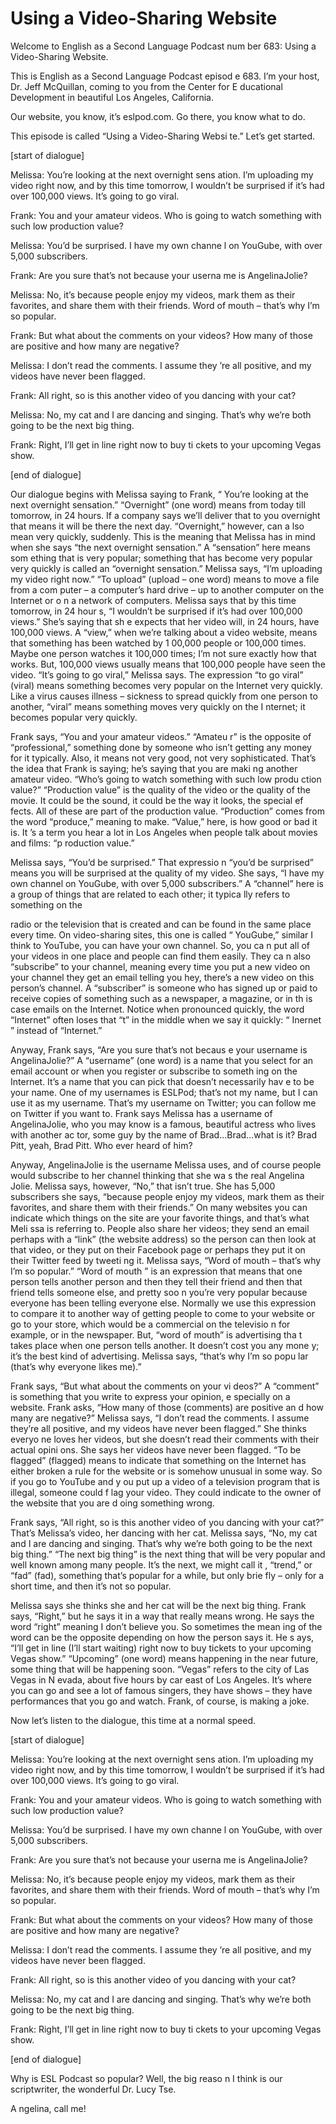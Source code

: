 # Using a Video-Sharing Website

Welcome to English as a Second Language Podcast num ber 683: Using a Video-Sharing Website.

This is English as a Second Language Podcast episod e 683.  I’m your host, Dr. Jeff McQuillan, coming to you from the Center for E ducational Development in beautiful Los Angeles, California.

Our website, you know, it’s eslpod.com.  Go there, you know what to do.

This episode is called “Using a Video-Sharing Websi te.”  Let’s get started.

[start of dialogue]

Melissa:  You’re looking at the next overnight sens ation.  I’m uploading my video right now, and by this time tomorrow, I wouldn’t be  surprised if it’s had over 100,000 views.  It’s going to go viral.

Frank:  You and your amateur videos.  Who is going to watch something with such low production value?

Melissa:  You’d be surprised.  I have my own channe l on YouGube, with over 5,000 subscribers.

Frank:  Are you sure that’s not because your userna me is AngelinaJolie?

Melissa:  No, it’s because people enjoy my videos, mark them as their favorites, and share them with their friends.  Word of mouth –  that’s why I’m so popular.

Frank:  But what about the comments on your videos?   How many of those are positive and how many are negative?

Melissa:  I don’t read the comments.  I assume they ’re all positive, and my videos have never been flagged.

Frank:  All right, so is this another video of you dancing with your cat?

Melissa:  No, my cat and I are dancing and singing.   That’s why we’re both going to be the next big thing.

Frank:  Right, I’ll get in line right now to buy ti ckets to your upcoming Vegas show.

[end of dialogue]

Our dialogue begins with Melissa saying to Frank, “ You’re looking at the next overnight sensation.”  “Overnight” (one word) means  from today till tomorrow, in 24 hours.  If a company says we’ll deliver that to you overnight that means it will be there the next day.  “Overnight,” however, can a lso mean very quickly, suddenly.  This is the meaning that Melissa has in mind when she says “the next overnight sensation.”  A “sensation” here means som ething that is very popular; something that has become very popular very quickly  is called an “overnight sensation.”  Melissa says, “I’m uploading my video right now.”  “To upload” (upload – one word) means to move a file from a com puter – a computer’s hard drive – up to another computer on the Internet or o n a network of computers. Melissa says that by this time tomorrow, in 24 hour s, “I wouldn’t be surprised if it’s had over 100,000 views.”  She’s saying that sh e expects that her video will, in 24 hours, have 100,000 views.  A “view,” when we’re  talking about a video website, means that something has been watched by 1 00,000 people or 100,000 times.  Maybe one person watches it 100,000 times; I’m not sure exactly how that works.  But, 100,000 views usually means that 100,000 people have seen the video.  “It’s going to go viral,” Melissa says.   The expression “to go viral” (viral) means something becomes very popular on the  Internet very quickly.  Like a virus causes illness – sickness to spread quickly  from one person to another, “viral” means something moves very quickly on the I nternet; it becomes popular very quickly.

Frank says, “You and your amateur videos.”  “Amateu r” is the opposite of “professional,” something done by someone who isn’t  getting any money for it typically.  Also, it means not very good, not very sophisticated.  That’s the idea that Frank is saying; he’s saying that you are maki ng another amateur video. “Who’s going to watch something with such low produ ction value?”  “Production value” is the quality of the video or the quality of the movie.  It could be the sound, it could be the way it looks, the special ef fects.  All of these are part of the production value.  “Production” comes from the word  “produce,” meaning to make.  “Value,” here, is how good or bad it is.  It ’s a term you hear a lot in Los Angeles when people talk about movies and films: “p roduction value.”

Melissa says, “You’d be surprised.”  That expressio n “you’d be surprised” means you will be surprised at the quality of my video.  She says, “I have my own channel on YouGube, with over 5,000 subscribers.”  A “channel” here is a group of things that are related to each other; it typica lly refers to something on the

radio or the television that is created and can be found in the same place every time.  On video-sharing sites, this one is called “ YouGube,” similar I think to YouTube, you can have your own channel.  So, you ca n put all of your videos in one place and people can find them easily.  They ca n also “subscribe” to your channel, meaning every time you put a new video on your channel they get an email telling you hey, there’s a new video on this person’s channel.  A “subscriber” is someone who has signed up or paid to receive copies of something such as a newspaper, a magazine, or in th is case emails on the Internet.  Notice when pronounced quickly, the word  “Internet” often loses that “t” in the middle when we say it quickly: “ Inernet ” instead of “Internet.”

Anyway, Frank says, “Are you sure that’s not becaus e your username is AngelinaJolie?”  A “username” (one word) is a name that you select for an email account or when you register or subscribe to someth ing on the Internet.  It’s a name that you can pick that doesn’t necessarily hav e to be your name.  One of my usernames is ESLPod; that’s not my name, but I can use it as my username. That’s my username on Twitter; you can follow me on  Twitter if you want to. Frank says Melissa has a username of AngelinaJolie,  who you may know is a famous, beautiful actress who lives with another ac tor, some guy by the name of Brad…Brad…what is it?  Brad Pitt, yeah, Brad Pitt.  Who ever heard of him?

Anyway, AngelinaJolie is the username Melissa uses,  and of course people would subscribe to her channel thinking that she wa s the real Angelina Jolie. Melissa says, however, “No,” that isn’t true.  She has 5,000 subscribers she says, “because people enjoy my videos, mark them as  their favorites, and share them with their friends.”  On many websites you can  indicate which things on the site are your favorite things, and that’s what Meli ssa is referring to.  People also share her videos; they send an email perhaps with a  “link” (the website address) so the person can then look at that video, or they put on their Facebook page or perhaps they put it on their Twitter feed by tweeti ng it.  Melissa says, “Word of mouth – that’s why I’m so popular.”  “Word of mouth ” is an expression that means that one person tells another person and then  they tell their friend and then that friend tells someone else, and pretty soo n you’re very popular because everyone has been telling everyone else.  Normally we use this expression to compare it to another way of getting people to come  to your website or go to your store, which would be a commercial on the televisio n for example, or in the newspaper.  But, “word of mouth” is advertising tha t takes place when one person tells another.  It doesn’t cost you any mone y; it’s the best kind of advertising.  Melissa says, “that’s why I’m so popu lar (that’s why everyone likes me).”

Frank says, “But what about the comments on your vi deos?”  A “comment” is something that you write to express your opinion, e specially on a website.  Frank asks, “How many of those (comments) are positive an d how many are negative?” Melissa says, “I don’t read the comments.  I assume  they’re all positive, and my videos have never been flagged.”  She thinks everyo ne loves her videos, but she doesn’t read their comments with their actual opini ons.  She says her videos have never been flagged.  “To be flagged” (flagged)  means to indicate that something on the Internet has either broken a rule for the website or is somehow unusual in some way.  So if you go to YouTube and y ou put up a video of a television program that is illegal, someone could f lag your video.  They could indicate to the owner of the website that you are d oing something wrong.

Frank says, “All right, so is this another video of  you dancing with your cat?” That’s Melissa’s video, her dancing with her cat.  Melissa says, “No, my cat and I are dancing and singing.  That’s why we’re both going to be the next big thing.” “The next big thing” is the next thing that will be  very popular and well known among many people.  It’s the next, we might call it , “trend,” or “fad” (fad), something that’s popular for a while, but only brie fly – only for a short time, and then it’s not so popular.

Melissa says she thinks she and her cat will be the  next big thing.  Frank says, “Right,” but he says it in a way that really means wrong.  He says the word “right” meaning I don’t believe you.  So sometimes the mean ing of the word can be the opposite depending on how the person says it.  He s ays, “I’ll get in line (I’ll start waiting) right now to buy tickets to your upcoming Vegas show.”  “Upcoming” (one word) means happening in the near future, some thing that will be happening soon.  “Vegas” refers to the city of Las Vegas in N evada, about five hours by car east of Los Angeles.  It’s where you can go and see  a lot of famous singers, they have shows – they have performances that you go and  watch.  Frank, of course, is making a joke.

Now let’s listen to the dialogue, this time at a normal speed.

[start of dialogue]

Melissa:  You’re looking at the next overnight sens ation.  I’m uploading my video right now, and by this time tomorrow, I wouldn’t be  surprised if it’s had over 100,000 views.  It’s going to go viral.

Frank:  You and your amateur videos.  Who is going to watch something with such low production value?

Melissa:  You’d be surprised.  I have my own channe l on YouGube, with over 5,000 subscribers.

Frank:  Are you sure that’s not because your userna me is AngelinaJolie?

Melissa:  No, it’s because people enjoy my videos, mark them as their favorites, and share them with their friends.  Word of mouth –  that’s why I’m so popular.

Frank:  But what about the comments on your videos?   How many of those are positive and how many are negative?

Melissa:  I don’t read the comments.  I assume they ’re all positive, and my videos have never been flagged.

Frank:  All right, so is this another video of you dancing with your cat?

Melissa:  No, my cat and I are dancing and singing.   That’s why we’re both going to be the next big thing.

Frank:  Right, I’ll get in line right now to buy ti ckets to your upcoming Vegas show.

[end of dialogue]

Why is ESL Podcast so popular?  Well, the big reaso n I think is our scriptwriter, the wonderful Dr. Lucy Tse.

  A ngelina, call me!



